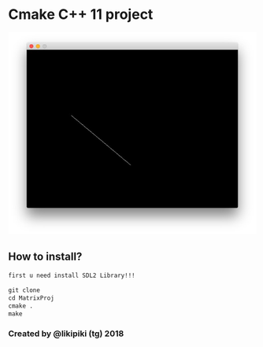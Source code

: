 # Cmake C++ 11 project

<img src="https://github.com/LikiPiki/MatrixProj/raw/master/screen.jpg"/>


## How to install?
```
first u need install SDL2 Library!!!
```

```
git clone 
cd MatrixProj
cmake .
make
```

### Created by @likipiki (tg) 2018
